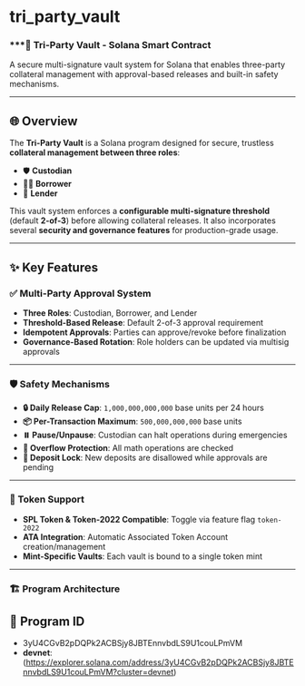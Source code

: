 # tri_party_vault

### ***🔐 Tri-Party Vault - Solana Smart Contract

A secure multi-signature vault system for Solana that enables three-party collateral management with approval-based releases and built-in safety mechanisms.

---


## 🌐 Overview

The **Tri-Party Vault** is a Solana program designed for secure, trustless **collateral management between three roles**:

- 🛡️ **Custodian**
- 🧑‍💼 **Borrower**
- 🏦 **Lender**

This vault system enforces a **configurable multi-signature threshold** (default **2-of-3**) before allowing collateral releases. It also incorporates several **security and governance features** for production-grade usage.

---

## ✨ Key Features

### ✅ Multi-Party Approval System

- **Three Roles**: Custodian, Borrower, and Lender
- **Threshold-Based Release**: Default 2-of-3 approval requirement
- **Idempotent Approvals**: Parties can approve/revoke before finalization
- **Governance-Based Rotation**: Role holders can be updated via multisig approvals

---

### 🛡️ Safety Mechanisms

- **🔒 Daily Release Cap**: `1,000,000,000,000` base units per 24 hours
- **📦 Per-Transaction Maximum**: `500,000,000,000` base units
- **⏸️ Pause/Unpause**: Custodian can halt operations during emergencies
- **🧮 Overflow Protection**: All math operations are checked
- **🚫 Deposit Lock**: New deposits are disallowed while approvals are pending

---

### 💸 Token Support

- **SPL Token & Token-2022 Compatible**: Toggle via feature flag `token-2022`
- **ATA Integration**: Automatic Associated Token Account creation/management
- **Mint-Specific Vaults**: Each vault is bound to a single token mint

---

### 🏗️ Program Architecture
## 📛 Program ID
- 3yU4CGvB2pDQPk2ACBSjy8JBTEnnvbdLS9U1couLPmVM
- **devnet**:(https://explorer.solana.com/address/3yU4CGvB2pDQPk2ACBSjy8JBTEnnvbdLS9U1couLPmVM?cluster=devnet)
